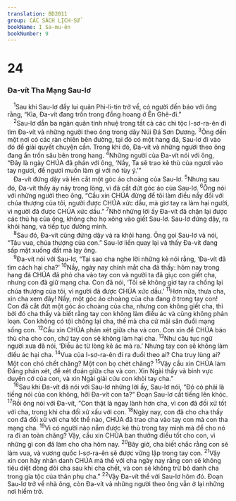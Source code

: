 ```yaml
---
translation: BD2011
group: CÁC SÁCH LỊCH-SỬ
bookName: I Sa-mu-ên 
bookNumber: 9
---
```


<div class="title"><h1>24</h1><h3>Ða-vít Tha Mạng Sau-lơ</h3></div>
<span class="verse 1sa_24_1"> <sup>1</sup>Sau khi Sau-lơ đẩy lui quân Phi-li-tin trở về, có người đến báo với ông rằng, “Kìa, Ða-vít đang trốn trong đồng hoang ở Ên Ghê-đi.”<br/></span>
<span class="verse 1sa_24_2"> <sup>2</sup>Sau-lơ dẫn ba ngàn quân tinh nhuệ trong tất cả các chi tộc I-sơ-ra-ên đi tìm Ða-vít và những người theo ông trong dãy Núi Ðá Sơn Dương. </span>
<span class="verse 1sa_24_3"><sup>3</sup>Ông đến một nơi có các ràn chiên bên đường, tại đó có một hang đá, Sau-lơ đi vào đó để giải quyết chuyện cần. Trong khi đó, Ða-vít và những người theo ông đang ẩn trốn sâu bên trong hang. </span>
<span class="verse 1sa_24_4"><sup>4</sup>Những người của Ða-vít nói với ông, “Ðây là ngày CHÚA đã phán với ông, ‘Nầy, Ta sẽ trao kẻ thù của ngươi vào tay ngươi, để ngươi muốn làm gì với nó tùy ý.’”<br/> Ða-vít đứng dậy và lén cắt một góc áo choàng của Sau-lơ. </span>
<span class="verse 1sa_24_5"><sup>5</sup>Nhưng sau đó, Ða-vít thấy áy náy trong lòng, vì đã cắt đứt góc áo của Sau-lơ. </span>
<span class="verse 1sa_24_6"><sup>6</sup>Ông nói với những người theo ông, “Cầu xin CHÚA đừng để tôi làm điều nầy đối với chúa thượng của tôi, người được CHÚA xức dầu, mà giơ tay ra làm hại người, vì người đã được CHÚA xức dầu.” </span>
<span class="verse 1sa_24_7"><sup>7</sup>Nhờ những lời ấy Ða-vít đã chặn lại được các thủ hạ của ông, không cho họ xông vào giết Sau-lơ. Sau-lơ đứng dậy, ra khỏi hang, và tiếp tục đường mình.<br/></span>
<span class="verse 1sa_24_8"> <sup>8</sup>Sau đó, Ða-vít cũng đứng dậy và ra khỏi hang. Ông gọi Sau-lơ và nói, “Tâu vua, chúa thượng của con.” Sau-lơ liền quay lại và thấy Ða-vít đang sấp mặt xuống đất mà lạy ông.<br/></span>
<span class="verse 1sa_24_9"> <sup>9</sup>Ða-vít nói với Sau-lơ, “Tại sao cha nghe lời những kẻ nói rằng, ‘Ða-vít đã tìm cách hại cha?’ </span>
<span class="verse 1sa_24_10"><sup>10</sup>Nầy, ngày nay chính mắt cha đã thấy: hôm nay trong hang đá CHÚA đã phó cha vào tay con và người ta đã giục con giết cha, nhưng con đã giữ mạng cha. Con đã nói, ‘Tôi sẽ không giơ tay ra chống lại chúa thượng của tôi, vì người đã được CHÚA xức dầu.’ </span>
<span class="verse 1sa_24_11"><sup>11</sup>Hơn nữa, thưa cha, xin cha xem đây! Nầy, một góc áo choàng của cha đang ở trong tay con! Con đã cắt đứt một góc áo choàng của cha, nhưng con không giết cha, thì bởi đó cha thấy và biết rằng tay con không làm điều ác và cũng không phản loạn. Con không có tội chống lại cha, thế mà cha cứ mãi săn đuổi mạng sống con. </span>
<span class="verse 1sa_24_12"><sup>12</sup>Cầu xin CHÚA phán xét giữa cha và con. Con xin để CHÚA báo thù cha cho con, chứ tay con sẽ không làm hại cha. </span>
<span class="verse 1sa_24_13"><sup>13</sup>Như câu tục ngữ người xưa đã nói, ‘Ðiều ác từ lòng kẻ ác mà ra.’ Nhưng tay con sẽ không làm điều ác hại cha. </span>
<span class="verse 1sa_24_14"><sup>14</sup>Vua của I-sơ-ra-ên đi ra đuổi theo ai? Cha truy lùng ai? Một con chó chết chăng? Một con bọ chét chăng? </span>
<span class="verse 1sa_24_15"><sup>15</sup>Vậy cầu xin CHÚA làm Ðấng phán xét, để xét đoán giữa cha và con. Xin Ngài thấy và binh vực duyên cớ của con, và xin Ngài giải cứu con khỏi tay cha.”<br/></span>
<span class="verse 1sa_24_16"> <sup>16</sup>Sau khi Ða-vít đã nói với Sau-lơ những lời ấy, Sau-lơ nói, “Ðó có phải là tiếng nói của con không, hỡi Ða-vít con ta?” Ðoạn Sau-lơ cất tiếng lên khóc. </span>
<span class="verse 1sa_24_17"><sup>17</sup>Rồi ông nói với Ða-vít, “Con thật là ngay lành hơn cha, vì con đã đối xử tốt với cha, trong khi cha đối xử xấu với con. </span>
<span class="verse 1sa_24_18"><sup>18</sup>Ngày nay, con đã cho cha thấy con đã đối xử với cha tốt thể nào, CHÚA đã trao cha vào tay con mà con tha mạng cha. </span>
<span class="verse 1sa_24_19"><sup>19</sup>Vì có người nào nắm được kẻ thù trong tay mình mà để cho nó ra đi an toàn chăng? Vậy, cầu xin CHÚA ban thưởng điều tốt cho con, vì những gì con đã làm cho cha hôm nay. </span>
<span class="verse 1sa_24_20"><sup>20</sup>Bây giờ, cha biết chắc rằng con sẽ làm vua, và vương quốc I-sơ-ra-ên sẽ được vững lập trong tay con. </span>
<span class="verse 1sa_24_21"><sup>21</sup>Vậy xin con hãy nhân danh CHÚA mà thề với cha ngày nay rằng con sẽ không tiêu diệt dòng dõi cha sau khi cha chết, và con sẽ không trừ bỏ danh cha trong gia tộc của thân phụ cha.” </span>
<span class="verse 1sa_24_22"><sup>22</sup>Vậy Ða-vít thề với Sau-lơ hôm đó. Ðoạn Sau-lơ trở về nhà ông, còn Ða-vít và những người theo ông vẫn ở lại những nơi hiểm trở.<br/></span>
